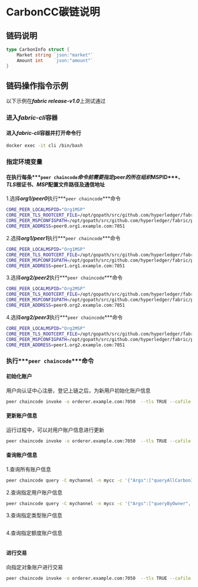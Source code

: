 # CarbonCC碳链说明

## 链码说明

```go
type CarbonInfo struct {
    Market string `json:"market"`
    Amount int    `json:"amount"`
}
```

## 链码操作指令示例

以下示例在***fabric release-v1.0***上测试通过

### 进入***fabric-cli***容器

#### 进入***fabric-cli***容器并打开命令行

```bash
docker exec -it cli /bin/bash
```

### 指定环境变量

#### 在执行每条***`peer chaincode`***命令前需要指定***peer***的所在组织***MSPID***、***TLS***根证书、***MSP***配置文件路径及通信地址

1.选择***org1/peer0***执行***`peer chaincode`***命令

```bash
CORE_PEER_LOCALMSPID="Org1MSP"
CORE_PEER_TLS_ROOTCERT_FILE=/opt/gopath/src/github.com/hyperledger/fabric/peer/crypto/peerOrganizations/org1.example.com/peers/peer0.org1.example.com/tls/ca.crt
CORE_PEER_MSPCONFIGPATH=/opt/gopath/src/github.com/hyperledger/fabric/peer/crypto/peerOrganizations/org1.example.com/users/Admin@org1.example.com/msp
CORE_PEER_ADDRESS=peer0.org1.example.com:7051
```

2.选择***org1/peer1***执行***`peer chaincode`***命令

```bash
CORE_PEER_LOCALMSPID="Org1MSP"
CORE_PEER_TLS_ROOTCERT_FILE=/opt/gopath/src/github.com/hyperledger/fabric/peer/crypto/peerOrganizations/org1.example.com/peers/peer0.org1.example.com/tls/ca.crt
CORE_PEER_MSPCONFIGPATH=/opt/gopath/src/github.com/hyperledger/fabric/peer/crypto/peerOrganizations/org1.example.com/users/Admin@org1.example.com/msp
CORE_PEER_ADDRESS=peer1.org1.example.com:7051
```

3.选择***org2/peer2***执行***`peer chaincode`***命令

```bash
CORE_PEER_LOCALMSPID="Org2MSP"
CORE_PEER_TLS_ROOTCERT_FILE=/opt/gopath/src/github.com/hyperledger/fabric/peer/crypto/peerOrganizations/org2.example.com/peers/peer0.org2.example.com/tls/ca.crt
CORE_PEER_MSPCONFIGPATH=/opt/gopath/src/github.com/hyperledger/fabric/peer/crypto/peerOrganizations/org2.example.com/users/Admin@org2.example.com/msp
CORE_PEER_ADDRESS=peer0.org2.example.com:7051
```

4.选择***org2/peer3***执行***`peer chaincode`***命令

```bash
CORE_PEER_LOCALMSPID="Org2MSP"
CORE_PEER_TLS_ROOTCERT_FILE=/opt/gopath/src/github.com/hyperledger/fabric/peer/crypto/peerOrganizations/org2.example.com/peers/peer0.org2.example.com/tls/ca.crt
CORE_PEER_MSPCONFIGPATH=/opt/gopath/src/github.com/hyperledger/fabric/peer/crypto/peerOrganizations/org2.example.com/users/Admin@org2.example.com/msp
CORE_PEER_ADDRESS=peer1.org2.example.com:7051
```

### 执行***`peer chaincode`***命令

#### 初始化账户

用户向认证中心注册，登记上链之后，为新用户初始化账户信息

```bash
peer chaincode invoke -o orderer.example.com:7050  --tls TRUE --cafile /opt/gopath/src/github.com/hyperledger/fabric/peer/crypto/ordererOrganizations/example.com/orderers/orderer.example.com/msp/tlscacerts/tlsca.example.com-cert.pem -C mychannel -n mycc -c '{"Args":["createCarbonInfo",'\"${OWNER}\"','\"${MARKET}\"','\"${AMOUNT}\"']}' 2>&1|grep "status"
```

#### 更新账户信息

运行过程中，可以对用户账户信息进行更新

```bash
peer chaincode invoke -o orderer.example.com:7050  --tls TRUE --cafile /opt/gopath/src/github.com/hyperledger/fabric/peer/crypto/ordererOrganizations/example.com/orderers/orderer.example.com/msp/tlscacerts/tlsca.example.com-cert.pem -C mychannel -n mycc -c '{"Args":["updateCarbonInfo",'\"${OWNER}\"','\"${MARKET}\"','\"${AMOUNT}\"']}' 2>&1|grep "status"
```

#### 查询账户信息

1.查询所有账户信息

```bash
peer chaincode query -C mychannel -n mycc -c '{"Args":["queryAllCarbonInfo"]}' 2>&1|grep "Query Result"
```

2.查询指定用户账户信息

```bash
peer chaincode query -C mychannel -n mycc -c '{"Args":["queryByOwner",'\"${OWNER}\"']}' 2>&1|grep "Query Result"
```

3.查询指定类型账户信息

```bash

```

4.查询指定额度账户信息

```bash

```

#### 进行交易

向指定对象账户进行交易

```bash
peer chaincode invoke -o orderer.example.com:7050  --tls TRUE --cafile /opt/gopath/src/github.com/hyperledger/fabric/peer/crypto/ordererOrganizations/example.com/orderers/orderer.example.com/msp/tlscacerts/tlsca.example.com-cert.pem -C mychannel -n mycc -c '{"Args":["transfer",'\"${OWNER}\"','\"${OPOWNER}\"','\"${AMOUNT}\"']}' 2>&1|grep "status"
```